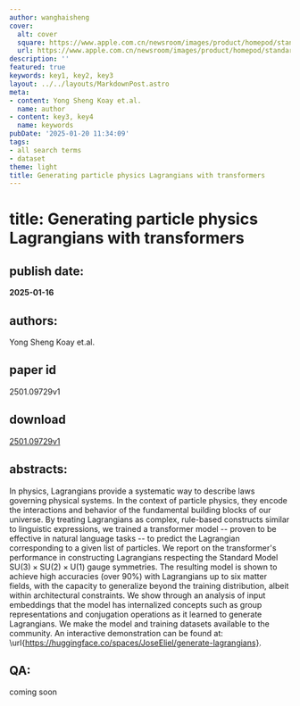 ```yaml
---
author: wanghaisheng
cover:
  alt: cover
  square: https://www.apple.com.cn/newsroom/images/product/homepod/standard/Apple-HomePod-hero-230118_big.jpg.large_2x.jpg
  url: https://www.apple.com.cn/newsroom/images/product/homepod/standard/Apple-HomePod-hero-230118_big.jpg.large_2x.jpg
description: ''
featured: true
keywords: key1, key2, key3
layout: ../../layouts/MarkdownPost.astro
meta:
- content: Yong Sheng Koay et.al.
  name: author
- content: key3, key4
  name: keywords
pubDate: '2025-01-20 11:34:09'
tags:
- all search terms
- dataset
theme: light
title: Generating particle physics Lagrangians with transformers
---
```


# title: Generating particle physics Lagrangians with transformers 
## publish date: 
**2025-01-16** 
## authors: 
  Yong Sheng Koay et.al. 
## paper id
2501.09729v1
## download
[2501.09729v1](http://arxiv.org/abs/2501.09729v1)
## abstracts:
In physics, Lagrangians provide a systematic way to describe laws governing physical systems. In the context of particle physics, they encode the interactions and behavior of the fundamental building blocks of our universe. By treating Lagrangians as complex, rule-based constructs similar to linguistic expressions, we trained a transformer model -- proven to be effective in natural language tasks -- to predict the Lagrangian corresponding to a given list of particles. We report on the transformer's performance in constructing Lagrangians respecting the Standard Model $\mathrm{SU}(3)\times \mathrm{SU}(2)\times \mathrm{U}(1)$ gauge symmetries. The resulting model is shown to achieve high accuracies (over 90\%) with Lagrangians up to six matter fields, with the capacity to generalize beyond the training distribution, albeit within architectural constraints. We show through an analysis of input embeddings that the model has internalized concepts such as group representations and conjugation operations as it learned to generate Lagrangians. We make the model and training datasets available to the community. An interactive demonstration can be found at: \url{https://huggingface.co/spaces/JoseEliel/generate-lagrangians}.
## QA:
coming soon
